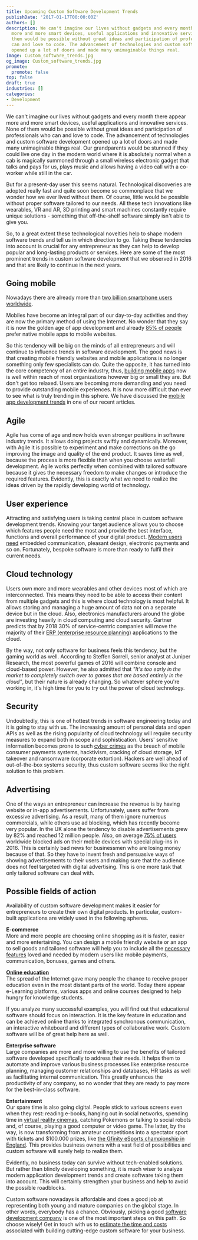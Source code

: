 ```yaml
---
title: Upcoming Custom Software Development Trends
publishDate: '2017-01-17T00:00:00Z'
authors: []
description: We can't imagine our lives without gadgets and every month there appear
  more and more smart devices, useful applications and innovative services. None of
  them would be possible without great ideas and participation of professionals who
  can and love to code. The advancement of technologies and custom software development
  opened up a lot of doors and made many unimaginable things real.
image: Custom_software_trends.jpg
og_image: Custom_software_trends.jpg
promote:
  promote: false
top: false
draft: true
industries: []
categories:
- Development
---
```

<script type="application/ld+json">
{
 "@context": "https://schema.org",
 "@type": "Article",
 "author": "Anadea",
 "name": "Upcoming Custom Software Development Trends"
}
</script>

We can't imagine our lives without gadgets and every month there appear more and more smart devices, useful applications and innovative services. None of them would be possible without great ideas and participation of professionals who can and love to code. The advancement of technologies and custom software development opened up a lot of doors and made many unimaginable things real. Our grandparents would be stunned if they could live one day in the modern world where it is absolutely normal when a cab is magically summoned through a small wireless electronic gadget that talks and pays for us, plays music and allows having a video call with a co-worker while still in the car.

But for a present-day user this seems natural. Technological discoveries are adopted really fast and quite soon become so commonplace that we wonder how we ever lived without them. Of course, little would be possible without proper software tailored to our needs. All these tech innovations like wearables, VR and AR, 3D printing and smart machines constantly require unique solutions - something that off-the-shelf software simply isn't able to give you.

So, to a great extent these technological novelties help to shape modern software trends and tell us in which direction to go. Taking these tendencies into account is crucial for any entrepreneur as they can help to develop popular and long-lasting products or services. Here are some of the most prominent trends in custom software development that we observed in 2016 and that are likely to continue in the next years.

## Going mobile

Nowadays there are already more than <a href="https://www.statista.com/statistics/330695/number-of-smartphone-users-worldwide/" rel="nofollow" target="_blank">two billion smartphone users worldwide</a>.

Mobiles have become an integral part of our day-to-day activities and they are now the primary method of using the Internet. No wonder that they say it is now the golden age of app development and already <a href="https://www.searchenginejournal.com/2014-mobile-landscape-25-statistics-will-drive-future-mobile-marketing-infographic/89507/" rel="nofollow" target="_blank">85% of people</a> prefer native mobile apps to mobile websites.

So this tendency will be big on the minds of all entrepreneurs and will continue to influence trends in software development. The good news is that creating mobile friendly websites and mobile applications is no longer something only few specialists can do. Quite the opposite, it has turned into the core competency of an entire industry, thus, [building mobile apps](https://anadea.info/services/mobile-development) now is well within reach of most organizations however big or small they are. But don't get too relaxed. Users are becoming more demanding and you need to provide outstanding mobile experiences. It is now more difficult than ever to see what is truly trending in this sphere. We have discussed the [mobile app development trends](https://anadea.info/blog/modern-app-development-whats-fresh-whats-trendy) in one of our recent articles.

## Agile

Agile has come of age and now holds even stronger positions in software industry trends. It allows doing projects swiftly and dynamically. Moreover, with Agile it is possible to experiment and make corrections on the go improving the image and quality of the end product. It saves time as well, because the process is more flexible than when you choose waterfall development. Agile works perfectly when combined with tailored software because it gives the necessary freedom to make changes or introduce the required features. Evidently, this is exactly what we need to realize the ideas driven by the rapidly developing world of technology.

## User experience

Attracting and satisfying users is taking central place in custom software development trends. Knowing your target audience allows you to choose which features people need the most and provide the best interface, functions and overall performance of your digital product. [Modern users need](https://anadea.info/blog/the-future-of-retail-building-functional-mobile-apps) embedded communication, pleasant design, electronic payments and so on. Fortunately, bespoke software is more than ready to fulfil their current needs.

## Cloud technology

Users own more and more wearables and other devices most of which are interconnected. This means they need to be able to access their content from multiple gadgets and this is where cloud technology is most helpful. It allows storing and managing a huge amount of data not on a separate device but in the cloud. Also, electronics manufacturers around the globe are investing heavily in cloud computing and cloud security. Gartner predicts that by 2018 30% of service-centric companies will move the majority of their [ERP (enterprise resource planning)](https://anadea.info/solutions/erp-development) applications to the cloud.

By the way, not only software for business feels this tendency, but the gaming world as well. According to Steffen Sorrell, senior analyst at Juniper Research, the most powerful games of 2016 will combine console and cloud-based power. However, he also admitted that *"It's too early in the market to completely switch over to games that are based entirely in the cloud"*, but their nature is already changing. So whatever sphere you're working in, it's high time for you to try out the power of cloud technology.

## Security

Undoubtedly, this is one of hottest trends in software engineering today and it is going to stay with us. The increasing amount of personal data and open APIs as well as the rising popularity of cloud technology will require security measures to expand both in scope and sophistication. Users' sensitive information becomes prone to such <a href="http://www.makeit.com/top-5-cyber-security-risks-2016/" rel="nofollow" target="_blank">cyber crimes</a> as the breach of mobile consumer payments systems, hacktivism, cracking of cloud storage, IoT takeover and ransomware (corporate extortion). Hackers are well ahead of out-of-the-box systems security, thus custom software seems like the right solution to this problem.

## Advertising

One of the ways an entrepreneur can increase the revenue is by having website or in-app advertisements. Unfortunately, users suffer from excessive advertising. As a result, many of them ignore numerous commercials, while others use ad blocking, which has recently become very popular. In the UK alone the tendency to disable advertisements grew by 82% and reached 12 million people. Also, on average <a href="https://www.statista.com/statistics/554304/interest-mobile-ad-blocking/" rel="nofollow" target="_blank">75% of users</a> worldwide blocked ads on their mobile devices with special plug-ins in 2016. This is certainly bad news for businessmen who are losing money because of that. So they have to invent fresh and persuasive ways of showing advertisements to their users and making sure that the audience does not feel targeted with digital advertising. This is one more task that only tailored software can deal with.

## Possible fields of action

Availability of custom software development makes it easier for entrepreneurs to create their own digital products. In particular, custom-built applications are widely used in the following spheres.

**E-commerce** <br>
More and more people are choosing online shopping as it is faster, easier and more entertaining. You can design a mobile friendly website or an app to sell goods and tailored software will help you to include all the [necessary features](https://anadea.info/blog/the-future-of-retail-building-functional-mobile-apps) loved and needed by modern users like mobile payments, communication, bonuses, games and others.

**[Online education](https://anadea.info/blog/do-we-still-need-teachers-in-the-classroom)** <br>
The spread of the Internet gave many people the chance to receive proper education even in the most distant parts of the world. Today there appear e-Learning platforms, various apps and online courses designed to help hungry for knowledge students.

If you analyze many successful examples, you will find out that educational software should focus on interaction. It is the key feature in education and can be achieved online thanks to integrated synchronous communication, an interactive whiteboard and different types of collaborative work. Custom software will be of great help here as well.

**Enterprise software** <br>
Large companies are more and more willing to use the benefits of tailored software developed specifically to address their needs. It helps them to automate and improve various business processes like enterprise resource planning, managing customer relationships and databases, HR tasks as well as facilitating internal communication. This greatly enhances the productivity of any company, so no wonder that they are ready to pay more for the best-in-class software.

**Entertainment** <br>
Our spare time is also going digital. People stick to various screens even when they rest: reading e-books, hanging out in social networks, spending time in <a href="http://www.techradar.com/news/wearables/the-world-s-first-virtual-reality-cinema-opens-up-in-amsterdam-1316418" rel="nofollow" target="_blank">virtual reality cinemas</a>, catching Pokemons or talking to social robots and, of course, playing a good computer or video game. The latter, by the way, is now transforming from amateur competitions into a spectator sport with tickets and $100.000 prizes, like <a href="https://www.gfinity.net/events/details/the-gfinity-cs-go-invitational-brought-to-you-by-omen-by-hp" rel="nofollow" target="_blank">the Gfinity eSports championship in England</a>. This provides business owners with a vast field of possibilities and custom software will surely help to realize them.

 Evidently, no business today can survive without tech-enabled solutions. But rather than blindly developing something, it is much wiser to analyze modern application development trends and create software taking them into account. This will certainly strengthen your business and help to avoid the possible roadblocks.

Custom software nowadays is affordable and does a good job at representing both young and mature companies on the global stage. In other words, everybody has a chance. Obviously, picking a good [software development company](https://anadea.info) is one of the most important steps on this path. So choose wisely! Get in touch with us to [estimate the time and costs](https://anadea.info/free-project-estimate) associated with building cutting-edge custom software for your business.
